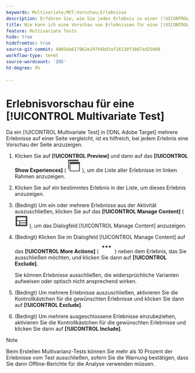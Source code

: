 ```yaml
---
keywords: Multivariate;MVT;Vorschau;Erlebnisse
description: Erfahren Sie, wie Sie jedes Erlebnis in einer [!UICONTROL Multivariate Test] (MVT)-Aktivität in  [!DNL Adobe Target] unter Verwendung des [!UICONTROL Visual Experience Composer] (VEC) in der Vorschau anzeigen.
title: Wie kann ich eine Vorschau von Erlebnissen für eine [!UICONTROL Multivariate Test] (MVT) anzeigen?
feature: Multivariate Tests
hide: true
hidefromtoc: true
source-git-commit: 4805da617962e29794bd3af16138f3887ad250d0
workflow-type: tm+mt
source-wordcount: '205'
ht-degree: 9%

---
```


# Erlebnisvorschau für eine [!UICONTROL Multivariate Test]

Da ein [!UICONTROL Multivariate Test] in [!DNL Adobe Target] mehrere Erlebnisse auf einer Seite vergleicht, ist es hilfreich, bei jedem Erlebnis eine Vorschau der Seite anzuzeigen.

1. Klicken Sie auf **[!UICONTROL Preview]** und dann auf das **[!UICONTROL Show Experiences]** ( ![Symbol Erlebnisse anzeigen](/help/main/assets/icons/WebPages.svg) ), um die Liste aller Erlebnisse im linken Rahmen anzuzeigen.

1. Klicken Sie auf ein bestimmtes Erlebnis in der Liste, um dieses Erlebnis anzuzeigen.

1. (Bedingt) Um ein oder mehrere Erlebnisse aus der Aktivität auszuschließen, klicken Sie auf das **[!UICONTROL Manage Content]** ( ![Symbol „Inhalt verwalten](/help/main/assets/icons/Experience.svg) ), um das Dialogfeld [!UICONTROL Manage Content] anzuzeigen.

1. (Bedingt) Klicken Sie im Dialogfeld [!UICONTROL Manage Content] auf das **[!UICONTROL More Actions]** ( ![Mehr Aktionen-Symbol](/help/main/assets/icons/MoreSmallList.svg) ) neben dem Erlebnis, das Sie ausschließen möchten, und klicken Sie dann auf **[!UICONTROL Exclude]**.

   Sie können Erlebnisse ausschließen, die widersprüchliche Varianten aufweisen oder optisch nicht ansprechend wirken.

1. (Bedingt) Um mehrere Erlebnisse auszuschließen, aktivieren Sie die Kontrollkästchen für die gewünschten Erlebnisse und klicken Sie dann auf **[!UICONTROL Exclude]**.

1. (Bedingt) Um mehrere ausgeschlossene Erlebnisse einzubeziehen, aktivieren Sie die Kontrollkästchen für die gewünschten Erlebnisse und klicken Sie dann auf **[!UICONTROL Include]**.

>[!NOTE]
>
>Beim Erstellen Multivarianz-Tests können Sie mehr als 10 Prozent der Erlebnisse vom Test ausschließen, sofern Sie die Warnung bestätigen, dass Sie dann Offline-Berichte für die Analyse verwenden müssen.
